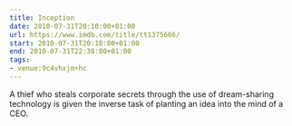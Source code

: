 ```yaml
---
title: Inception
date: 2010-07-31T20:10:00+01:00
url: https://www.imdb.com/title/tt1375666/
start: 2010-07-31T20:10:00+01:00
end: 2010-07-31T22:38:00+01:00
tags:
- venue:9c4vhxjm+hc
---
```

A thief who steals corporate secrets through the use of dream-sharing technology is given the inverse task of planting an idea into the mind of a CEO.
